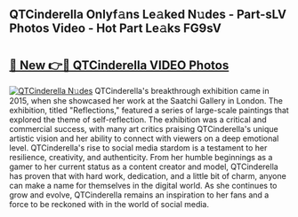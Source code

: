 ## QTCinderella Onlyf𝚊ns Le𝚊ked N𝚞des - Part-sLV Photos Video - Hot Part Le𝚊ks FG9sV

# <h2><a href="http://ab77228.deff.icu/?id=QTCinderella">🔗 New 👉🔴 QTCinderella VIDEO Photos</a></h2>

[![QTCinderella N𝚞des](https://i.imgur.com/rIISA9y.gif)](http://ab77228.deff.icu/?id=QTCinderella)
QTCinderella's breakthrough exhibition came in 2015, when she showcased her work at the Saatchi Gallery in London. The exhibition, titled "Reflections," featured a series of large-scale paintings that explored the theme of self-reflection. The exhibition was a critical and commercial success, with many art critics praising QTCinderella's unique artistic vision and her ability to connect with viewers on a deep emotional level. QTCinderella's rise to social media stardom is a testament to her resilience, creativity, and authenticity. From her humble beginnings as a gamer to her current status as a content creator and model, QTCinderella has proven that with hard work, dedication, and a little bit of charm, anyone can make a name for themselves in the digital world. As she continues to grow and evolve, QTCinderella remains an inspiration to her fans and a force to be reckoned with in the world of social media.
